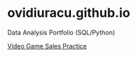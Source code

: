 # ovidiuracu.github.io
Data Analysis Portfolio (SQL/Python)

[Video Game Sales Practice](https://github.com/ovidiuracu/ovidiuracu.github.io/blob/43f3eee4eb39eb487c4c63bd728d5b74b31fdc48/Video%20Game%20Sales%20Practice.sql)
